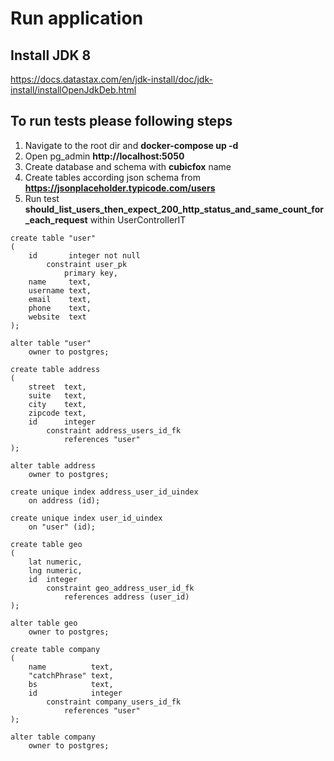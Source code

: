 # Run application

## Install JDK 8

https://docs.datastax.com/en/jdk-install/doc/jdk-install/installOpenJdkDeb.html

## To run tests please following steps

1. Navigate to the root dir and **docker-compose up -d**
2. Open pg_admin **http://localhost:5050**
3. Create database and schema with **cubicfox** name
4. Create tables according json schema from **https://jsonplaceholder.typicode.com/users**
5. Run test **should_list_users_then_expect_200_http_status_and_same_count_for_each_request** within UserControllerIT

```
create table "user"
(
    id       integer not null
        constraint user_pk
            primary key,
    name     text,
    username text,
    email    text,
    phone    text,
    website  text
);

alter table "user"
    owner to postgres;

create table address
(
    street  text,
    suite   text,
    city    text,
    zipcode text,
    id      integer
        constraint address_users_id_fk
            references "user"
);

alter table address
    owner to postgres;

create unique index address_user_id_uindex
    on address (id);

create unique index user_id_uindex
    on "user" (id);

create table geo
(
    lat numeric,
    lng numeric,
    id  integer
        constraint geo_address_user_id_fk
            references address (user_id)
);

alter table geo
    owner to postgres;

create table company
(
    name          text,
    "catchPhrase" text,
    bs            text,
    id            integer
        constraint company_users_id_fk
            references "user"
);

alter table company
    owner to postgres;
```
